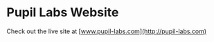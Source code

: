 Pupil Labs Website
==================

Check out the live site at [www.pupil-labs.com](http://pupil-labs.com)